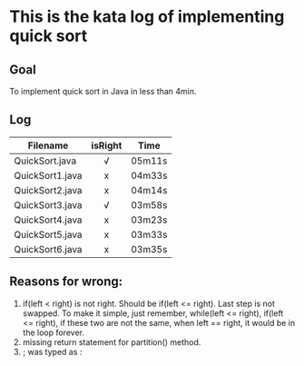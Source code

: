 # This is the kata log of implementing quick sort

## Goal
To implement quick sort in Java in less than 4min.

## Log

| Filename           | isRight    | Time |
| ------------------ |:----------:|:----:|
| QuickSort.java     |√           |05m11s|
| QuickSort1.java    |x           |04m33s|
| QuickSort2.java    |x           |04m14s|
| QuickSort3.java    |√           |03m58s|
| QuickSort4.java    |x           |03m23s|
| QuickSort5.java    |x           |03m33s|
| QuickSort6.java    |x           |03m35s|

## Reasons for wrong:
1. if(left < right) is not right. Should be if(left <= right). Last step is not swapped. To make it simple, just remember, while(left <= right), if(left <= right), if these two are not the same, when left == right, it would be in the loop forever.
2. missing return statement for partition() method.
3. ; was typed as :
